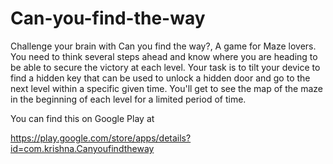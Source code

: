 # Can-you-find-the-way

Challenge your brain with Can you find the way?, A game for Maze lovers.
You need to think several steps ahead and know where you are heading to be able to secure the victory at each level.
Your task is to tilt your device to find a hidden key that can be used to unlock a hidden door and go to the next level within a specific given time. You'll get to see the map of the maze in the beginning of each level for a limited period of time.

You can find this on Google Play at 

https://play.google.com/store/apps/details?id=com.krishna.Canyoufindtheway

